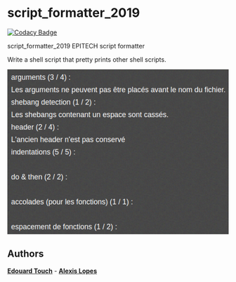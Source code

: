# script_formatter_2019

[![Codacy Badge](https://api.codacy.com/project/badge/Grade/0be37e03d76a47dda4ab8e5f68421b5d)](https://app.codacy.com/manual/Eydou/script_formatter_2019?utm_source=github.com&utm_medium=referral&utm_content=Eydou/script_formatter_2019&utm_campaign=Badge_Grade_Dashboard)

script_formatter_2019 EPITECH script formatter

Write a shell script that pretty prints other shell scripts.

![alt text](https://github.com/Eydou/script_formatter_2019/blob/master/note.png)

## Authors

 **[Edouard Touch](https://github.com/Eydou)** - **[Alexis Lopes](https://github.com/LopesAlexis)**
